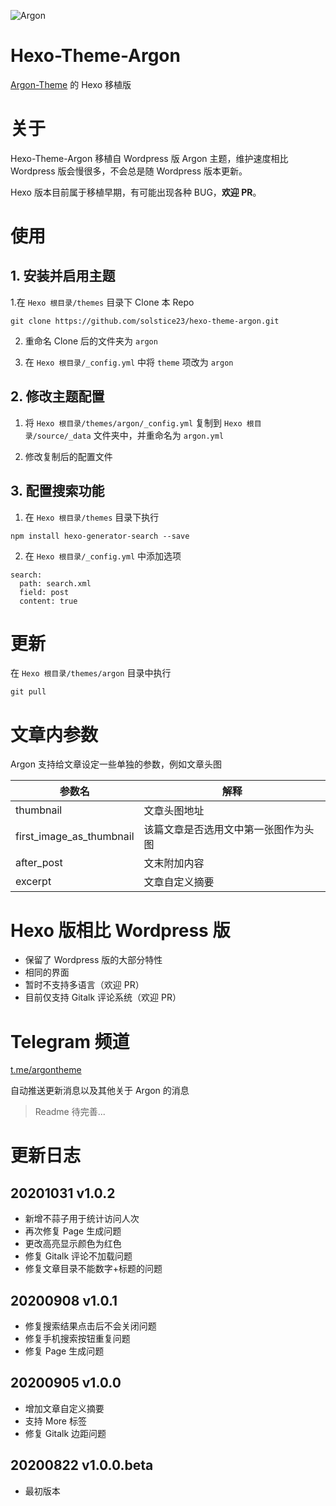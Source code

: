 ![Argon](https://cdn.jsdelivr.net/gh/solstice23/cdn@master/argon_new_animate.svg)

# Hexo-Theme-Argon

[Argon-Theme](https://github.com/solstice23/argon-theme) 的 Hexo 移植版

# 关于

Hexo-Theme-Argon 移植自 Wordpress 版 Argon 主题，维护速度相比 Wordpress 版会慢很多，不会总是随 Wordpress 版本更新。

Hexo 版本目前属于移植早期，有可能出现各种 BUG，**欢迎 PR**。

# 使用

## 1. 安装并启用主题

1.在 `Hexo 根目录/themes` 目录下 Clone 本 Repo

```
git clone https://github.com/solstice23/hexo-theme-argon.git
```

2. 重命名 Clone 后的文件夹为 `argon`

3. 在 `Hexo 根目录/_config.yml` 中将 `theme` 项改为 `argon`

## 2. 修改主题配置

1. 将 `Hexo 根目录/themes/argon/_config.yml` 复制到 `Hexo 根目录/source/_data` 文件夹中，并重命名为 `argon.yml`

2. 修改复制后的配置文件

## 3. 配置搜索功能

1. 在 `Hexo 根目录/themes` 目录下执行

```
npm install hexo-generator-search --save
```

2. 在 `Hexo 根目录/_config.yml` 中添加选项

```
search:
  path: search.xml
  field: post
  content: true
```

# 更新

在 `Hexo 根目录/themes/argon` 目录中执行

```
git pull
```

# 文章内参数

Argon 支持给文章设定一些单独的参数，例如文章头图

| 参数名                   | 解释                               |
|--------------------------|-----------------------------------|
| thumbnail                | 文章头图地址                       |
| first_image_as_thumbnail | 该篇文章是否选用文中第一张图作为头图 |
| after_post               | 文末附加内容                       |
| excerpt                  | 文章自定义摘要                     |

# Hexo 版相比 Wordpress 版

+ 保留了 Wordpress 版的大部分特性
+ 相同的界面
+ 暂时不支持多语言（欢迎 PR）
+ 目前仅支持 Gitalk 评论系统（欢迎 PR）

# Telegram 频道
[t.me/argontheme](https://t.me/argontheme)

自动推送更新消息以及其他关于 Argon 的消息

> Readme 待完善...

# 更新日志

## 20201031 v1.0.2
+ 新增不蒜子用于统计访问人次
+ 再次修复 Page 生成问题
+ 更改高亮显示颜色为红色
+ 修复 Gitalk 评论不加载问题
+ 修复文章目录不能数字+标题的问题

## 20200908 v1.0.1
+ 修复搜索结果点击后不会关闭问题
+ 修复手机搜索按钮重复问题
+ 修复 Page 生成问题

## 20200905 v1.0.0
+ 增加文章自定义摘要
+ 支持 More 标签
+ 修复 Gitalk 边距问题

## 20200822 v1.0.0.beta
+ 最初版本
